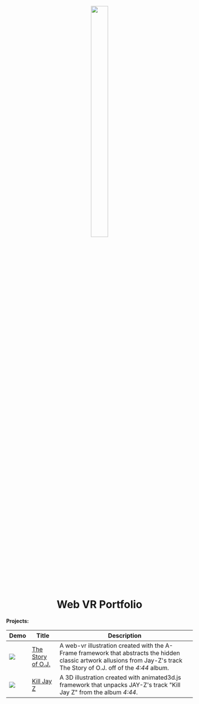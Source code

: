 <p align="center">
  <img src="https://ucarecdn.com/410bd89c-8593-4c87-b9cb-ce116b92ff9b/" height="40%" width="30%" />
</p>

<h1 align="center">
  Web VR Portfolio
</h1>


<b>Projects:</b>

| Demo | Title | Description |
| --- | --- | --- |
| <img src="https://ucarecdn.com/b6e62174-5a08-497d-915b-fd0a38709daa/" /> | [The Story of O.J.](https://codeamt.github.io/The-Story-of-O.J./) | A web-vr illustration created with the  A-Frame framework that abstracts the hidden classic artwork allusions from Jay-Z's track The Story of O.J. off of the *4:44* album.  |
| <img src="https://ucarecdn.com/72334138-f4c4-4039-997c-437dd86dfa01/" /> | [Kill Jay Z](https://codeamt.github.io/Kill-Jay-Z/) | A 3D illustration created with animated3d.js framework that unpacks JAY-Z's track "Kill Jay Z" from the album *4:44*. |  |
